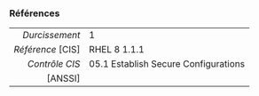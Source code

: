 ### Références

|                 |    |
|----------------:|:---|
|   *Durcissement*| 1 |
|*Référence* [CIS]| RHEL 8 1.1.1 |
|   *Contrôle CIS*| 05.1 Establish Secure Configurations |
|          [ANSSI]|  |
